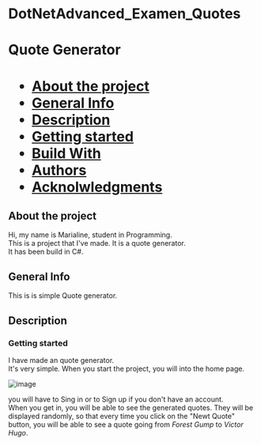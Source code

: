 # DotNetAdvanced_Examen_Quotes


<h1> Quote Generator <h1>

<ul>
  <li><a href="#1">About the project</a></li>
  <li><a href="#2">General Info</a></li>
  <li><a href="#3">Description</a></li>
  <li><a href="#4">Getting started</a></li>
  <li><a href="#2">Build With</a></li>
  <li><a href="#7">Authors</a></li>
  <li><a href="#5">Acknolwledgments</a></li>
</ul>

<h2 id="1">About the project</h2>
Hi, my name is Marialine, student in Programming. <br>
This is a project that I've made. It is a quote generator. <br>
It has been build in C#.


<h2 id="2">General Info</h2>
This is is simple Quote generator.


<h2 id="3">Description</h2>
<h3>Getting started</h3>

I have made an quote generator.<br>
It's very simple. When you start the project, you will into the home page. <br>

![image](https://user-images.githubusercontent.com/74875856/202806033-b854fe98-5d89-48e1-822c-8757a4a04799.png)
<br>

you will have to Sing in or to Sign up if you don't have an account. <br>
When you get in, you will be able to see the generated quotes. They will be displayed 
randomly, so that every time you click on the "Newt Quote" button, you will be able to see 
a quote going from <i>Forest Gump</i> to <i>Victor Hugo</i>. <br>
